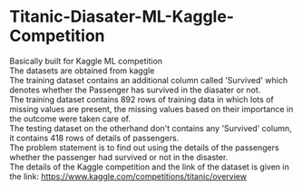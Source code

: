 # Titanic-Diasater-ML-Kaggle-Competition
Basically built for Kaggle ML competition           
The datasets are obtained from kaggle               
The training dataset contains an additional column called 'Survived' which denotes whether the Passenger has survived in the diasater or not.         
The training dataset contains 892 rows of training data in which lots of missing values are present, the missing values based on their importance in the outcome were taken care of.      
The testing dataset on the otherhand don't contains any 'Survived' column, it contains 418 rows of details of passengers.                 
The problem statement is to find out using the details of the passengers whether the passenger had survived or not in the disaster.         
The details of the Kaggle competition and the link of the dataset is given in the link: https://www.kaggle.com/competitions/titanic/overview          


